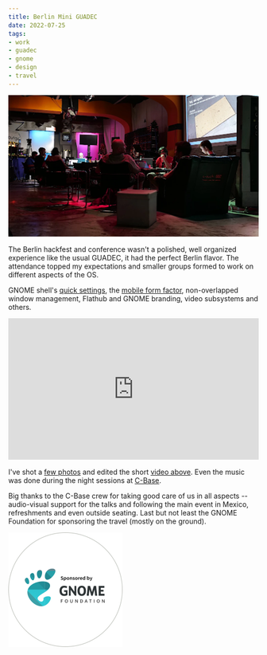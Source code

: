 ```yaml
---
title: Berlin Mini GUADEC
date: 2022-07-25
tags:
- work
- guadec
- gnome
- design
- travel
---
```


[![Mini GUADEC at C-Base Berlin](cbase.webp)](http://jimmac.musichall.cz/photos/2022_Berlin_Mirror_GUADEC/)

The Berlin hackfest and conference wasn't a polished, well organized experience like the usual GUADEC, it had the perfect Berlin flavor. The attendance topped my expectations and smaller groups formed to work on different aspects of the OS.

GNOME shell's [quick settings](https://gitlab.gnome.org/fmuellner/quick-settings-extension), the [mobile form factor](https://blogs.gnome.org/shell-dev/2022/05/30/towards-gnome-shell-on-mobile/), non-overlapped window management, Flathub and GNOME branding, video subsystems and others.

<iframe src="https://player.vimeo.com/video/733288200?h=b251fcfa5a&amp;badge=0&amp;autopause=0&amp;player_id=0&amp;app_id=58479" frameborder="0" allow="autoplay; fullscreen; picture-in-picture" allowfullscreen style="width: 100%; height: auto; aspect-ratio: 16 / 9;" title="Berlin Mini GUADEC"></iframe>

I've shot a [few photos](http://jimmac.musichall.cz/photos/2022_Berlin_Mirror_GUADEC/) and edited the short [video above](https://vimeo.com/733288200). Even the music was done during the night sessions at [C-Base](https://www.c-base.org/). 

Big thanks to the C-Base crew for taking good care of us in all aspects -- audio-visual support for the talks and following the main event in Mexico, refreshments and even outside seating. Last but not least the GNOME Foundation for sponsoring the travel (mostly on the ground).


![Sponsored by the GNOME Foundation](sponsored.png)

